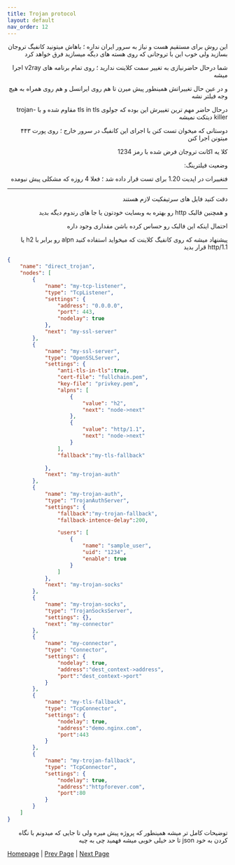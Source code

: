 ```yaml
---
title: Trojan protocol
layout: default
nav_order: 12
---
```


<p dir="rtl">
این روش برای مستقیم هست و نیاز به سرور ایران نداره ؛ باهاش میتونید کانفیگ تروجان بسازید ولی خوب این با تروجانی که روی هسته های دیگه میسازید فرق خواهد کرد
</p>

<p dir="rtl">
شما درحال حاضرنیازی به تغییر سمت کلاینت ندارید ؛ روی تمام برنامه های v2ray اجرا میشه
</p>

<p dir="rtl">
و در عین حال تغییراتش همینطور پیش میرن تا هم روی ایرانسل و هم روی همراه به هیچ وجه فیلتر نشه
</p>

<p dir="rtl">
درحال حاضر مهم ترین تغییرش این بوده که جولوی tls in tls مقاوم شده و با trojan-killer دیتکت نمیشه
</p>

<p dir="rtl">
دوستانی که میخوان تست کنن با اجرای این کانفیگ در سرور خارج ؛ روی پورت ۴۴۳ میتونن اجرا کنن
</p>

<p dir="rtl">
کلا یه اکانت تروجان  فرض شده با رمز 1234
</p>

<p dir="rtl">
وضعیت فیلترینگ:
</p>

<p dir="rtl">
فتغییرات در اپدیت 1.20 برای تست قرار داده شد ؛‌ فعلا 4 روزه که مشکلی پیش نیومده
</p>


* * *

<p dir="rtl">
دقت کنید فایل های سرتیفکیت لازم هستند
</p>

<p dir="rtl">
و همچنین فالبک http رو بهتره به وبسایت خودتون یا جا های رندوم دیگه بدید
</p>

<p dir="rtl">
احتمال اینکه این فالبک رو حساس کرده باشن مقداری وجود داره 
</p>

<p dir="rtl">
پیشنهاد میشه که 
روی کانفیگ کلاینت که میخواید استفاده کنید alpn رو برابر با h2 یا http/1.1 قرار بدید 
</p>



```json
{
    "name": "direct_trojan",
    "nodes": [
        {
            "name": "my-tcp-listener",
            "type": "TcpListener",
            "settings": {
                "address": "0.0.0.0",
                "port": 443,
                "nodelay": true
            },
            "next": "my-ssl-server"
        },
        {
            "name": "my-ssl-server",
            "type": "OpenSSLServer",
            "settings": {
                "anti-tls-in-tls":true,
                "cert-file": "fullchain.pem",
                "key-file": "privkey.pem",
                "alpns": [
                    {
                        "value": "h2",
                        "next": "node->next"
                    },
                    {
                        "value": "http/1.1",
                        "next": "node->next"
                    }
                ],
                "fallback":"my-tls-fallback"

            },
            "next": "my-trojan-auth"
        },
        {
            "name": "my-trojan-auth",
            "type": "TrojanAuthServer",
            "settings": {
                "fallback":"my-trojan-fallback",
                "fallback-intence-delay":200,

                "users": [
                    {
                        "name": "sample_user",
                        "uid": "1234",
                        "enable": true
                    }
                ]
            },
            "next": "my-trojan-socks"
        },
        {
            "name": "my-trojan-socks",
            "type": "TrojanSocksServer",
            "settings": {},
            "next": "my-connector"
        },
        {
            "name": "my-connector",
            "type": "Connector",
            "settings": {
                "nodelay": true,
                "address":"dest_context->address",
                "port":"dest_context->port"
            }
        },
        {
            "name": "my-tls-fallback",
            "type": "TcpConnector",
            "settings": {
                "nodelay": true,
                "address":"demo.nginx.com",
                "port":443
            }
        },
        {
            "name": "my-trojan-fallback",
            "type": "TcpConnector",
            "settings": {
                "nodelay": true,
                "address":"httpforever.com",
                "port":80
            }
        }
    ]
}
```


<p dir="rtl">
توضیحات کامل تر میشه همینطور که پروژه پیش میره ولی تا جایی که میدونم با نگاه کردن به خود json تا حد خیلی خوبی میشه فهمید چی به چیه
</p>


[Homepage](.) | [Prev Page](Bgp4-Tunnel-or-Direct) | [Next Page](HalfDuplex-Tunnel-or-Direc)
